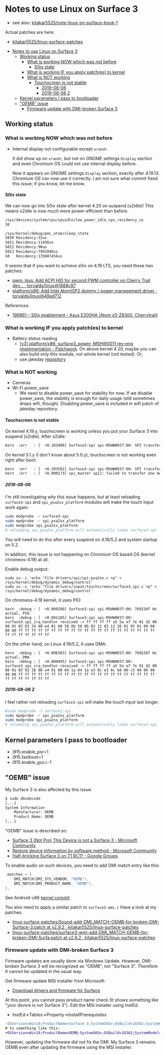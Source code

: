 # Notes to use Linux on Surface 3

- see also: [kitakar5525/note-linux-on-surface-book-1](https://github.com/kitakar5525/note-linux-on-surface-book-1#kernel-parameters-i-pass-to-bootloader)

Actual patches are here:
- [kitakar5525/linux-surface-patches](https://github.com/kitakar5525/linux-surface-patches)

<!-- TOC -->

- [Notes to use Linux on Surface 3](#notes-to-use-linux-on-surface-3)
    - [Working status](#working-status)
        - [What is working NOW which was not before](#what-is-working-now-which-was-not-before)
            - [S0ix state](#s0ix-state)
        - [What is working IF you apply patch(es) to kernel](#what-is-working-if-you-apply-patches-to-kernel)
        - [What is NOT working](#what-is-not-working)
            - [Touchscreen is not stable](#touchscreen-is-not-stable)
                - [2019-08-06](#2019-08-06)
                - [2019-08-06 2](#2019-08-06-2)
    - [Kernel parameters I pass to bootloader](#kernel-parameters-i-pass-to-bootloader)
    - ["OEMB" issue](#oemb-issue)
        - [Firmware update with DMI-broken Surface 3](#firmware-update-with-dmi-broken-surface-3)

<!-- /TOC -->

## Working status

### What is working NOW which was not before

- Internal display not configurable except `xrandr`.

  It did show up on `xrandr`, but not on GNOME settings `Display` section and even Chromium OS could not use internal display before.

  Now it appears on GNOME settings `Display` section, exactly after 4.19.13. Chromium OS can now use it correctly. I am not sure what commit fixed this issue; if you know, let me know.

#### S0ix state

We can now go into S0ix state after kernel 4.20 on suspend (s2idle)!
This means s2idle is now much more power-efficient than before.
```bash
/sys/devices/system/cpu/cpuidle/low_power_idle_cpu_residency_us
30

/sys/kernel/debug/pmc_atom/sleep_state
S0IR Residency:32us
S0I1 Residency:11456us
S0I2 Residency:96us
S0I3 Residency:7991840us
S0   Residency:135887456us
```

It seems that if you want to achieve s0ix on 4.19 LTS, you need these two patches:
- [pwm: lpss: Add ACPI HID for second PWM controller on Cherry Trail dev… · torvalds/linux@1688c87](https://github.com/torvalds/linux/commit/1688c8717118f37191d824862a006c8373d261de)
- [platform/x86: Add Intel AtomISP2 dummy / power-management driver · torvalds/linux@49ad712](https://github.com/torvalds/linux/commit/49ad712afa88c502831d37f7089d98eac441fb80)

References:
- [196861 – S0ix enablement - Asus E200HA (Atom x5-Z8300, Cherrytrail)](https://bugzilla.kernel.org/show_bug.cgi?id=196861#c8)

### What is working IF you apply patch(es) to kernel
- Battery status reading
  - [[v3] platform/x86: surface3_power: MSHW0011 rev-eng implementation - Patchwork](https://patchwork.kernel.org/patch/10584079/). On above kernel 4.20, maybe you can also build only this module, not whole kernel (not tested). Or, 
  - use jakeday [repository](https://github.com/jakeday/linux-surface)

### What is NOT working

- Cameras
- Wi-Fi power_save
  - We need to disable power_save for stability for now. If we disable power_save, the stability is enough for daily usage (still sometimes drops wifi, though). Disabling power_save is included in wifi patch of jakeday repository.

#### Touchscreen is not stable

On kernel 4.19.y, touchscreen is working unless you put your Surface 3 into suspend (s2idle).
After s2idle:
```bash
kern  :err   : [  +0.203408] Surface3-spi spi-MSHW0037:00: SPI transfer timed out
```

On kernel 5.1.y (I don't know about 5.0.y), touchscreen is not working even right after boot:
```bash
kern  :err   : [  +0.203592] Surface3-spi spi-MSHW0037:00: SPI transfer timed out
kern  :err   : [  +0.000173] spi_master spi1: failed to transfer one message from queue
```

##### 2019-08-06
I'm still investigating why this issue happens, but at least reloading `surface3-spi` and `spi_pxa2xx_platform` modules will make the touch input work again:
```bash
sudo modprobe -r surface3-spi
sudo mpdprobe -r spi_pxa2xx_platform
sudo modprobe spi_pxa2xx_platform
# reloading spi_pxa2xx_platform will automatically loads surface3-spi
```

You will need to do this after every suspend on 4.19/5.2 and system startup on 5.2.

In addition, this issue is not happening on Chromium OS based OS (kernel chromeos-4.19) at all.

Enable debug output:
```
sudo su -c 'echo "file drivers/spi/spi-pxa2xx.c +p" > /sys/kernel/debug/dynamic_debug/control'
sudo su -c 'echo "file drivers/input/touchscreen/surface3_spi.c +p" > /sys/kernel/debug/dynamic_debug/control'
```

On chromeos-4.19 kernel, it uses PIO:
```
kern  :debug : [  +0.009260] Surface3-spi spi-MSHW0037:00: 7692307 Hz actual, PIO
kern  :debug : [  +0.001105] Surface3-spi spi-MSHW0037:00: surface3_spi_irq_handler received -> ff ff ff ff a5 5a e7 7e 01 d2 00 80 01 03 03 24 00 e4 01 00 58 0b 58 0b 83 12 83 12 26 01 95 01 00 00 00 00 ff ff ff ff ff ff ff ff ff ff ff ff ff ff ff ff ff ff ff ff ff ff ff ff ff ff ff ff
```

On the other hand, on Linux 4.19/5.2, it uses DMA:
```
kern  :debug : [  +0.006383] Surface3-spi spi-MSHW0037:00: 7692307 Hz actual, DMA
kern  :debug : [  +0.000495] Surface3-spi spi-MSHW0037:00: surface3_spi_irq_handler received -> ff ff ff ff a5 5a e7 7e 01 d2 00 80 01 03 03 18 00 e4 01 00 04 1a 04 1a e3 0c e3 0c b0 00 c5 00 00 00 00 00 ff ff ff ff ff ff ff ff ff ff ff ff ff ff ff ff ff ff ff ff ff ff ff ff ff ff ff ff
```

##### 2019-08-06 2
I feel rather not reloading `surface3-spi` will make the touch input last longer.
```bash
#sudo modprobe -r surface3-spi
sudo mpdprobe -r spi_pxa2xx_platform
sudo modprobe spi_pxa2xx_platform
# reloading spi_pxa2xx_platform will automatically loads surface3-spi
```

## Kernel parameters I pass to bootloader
  - i915.enable_psr=1
  - i915.fastboot=1
  - i915.enable_guc=-1

## "OEMB" issue

My Surface 3 is also affected by this issue.
```bash
$ sudo dmidecode
[...]
System Information
	Manufacturer: OEMB
	Product Name: OEMB
[...]
```

"OEMB" issue is described on:
- [Surface 3 (Not Pro) This Device is not a Surface 3 - Microsoft Community](https://answers.microsoft.com/en-us/surface/forum/all/surface-3-not-pro-this-device-is-not-a-surface-3/033edd29-feeb-42c8-8f98-6d4eb08411c7)
- [Restore device information by software method - Microsoft Community](https://answers.microsoft.com/en-us/surface/forum/all/restore-device-information-by-software-method/ebf48589-71ca-4e6c-bd15-a84501de52b9)
- [Half-bricking Surface 3 on 7.1 RC1? - Google Groups](https://groups.google.com/forum/#!topic/android-x86/z6GDuvV2oWk)

To enable audio on such devices, you need to add DMI match entry like this:
```c
.matches = {
    DMI_MATCH(DMI_SYS_VENDOR, "OEMB"),
    DMI_MATCH(DMI_PRODUCT_NAME, "OEMB"),
},
```

See Android-x86 [kernel commit](https://ja.osdn.net/projects/android-x86/scm/git/kernel/commits/fbd728231014aa2567621564436a3065a702f60a)

You also need to apply a similar patch to `surface3-wmi.c`
Have a look at my patches.
- [linux-surface-patches/Sound-add-DMI_MATCH-OEMB-for-broken-DMI-Surface-3.patch at v2.9.2 · kitakar5525/linux-surface-patches](https://github.com/kitakar5525/linux-surface-patches/blob/v2.9.2/patch-5.2/5525-Surface_3-DMI-OEMB/Sound-add-DMI_MATCH-OEMB-for-broken-DMI-Surface-3.patch)
- [linux-surface-patches/surface3-wmi-add-DMI_MATCH-OEMB-for-broken-DMI-Surfa.patch at v2.9.2 · kitakar5525/linux-surface-patches](https://github.com/kitakar5525/linux-surface-patches/blob/v2.9.2/patch-5.2/5525-Surface_3-DMI-OEMB/surface3-wmi-add-DMI_MATCH-OEMB-for-broken-DMI-Surfa.patch)

### Firmware update with DMI-broken Surface 3

Firmware updates are usually done via Windows Update. However, DMI-broken Surface 3 will be recognized as "OEMB", not "Surface 3". Therefore It cannot be updated in the usual way.

Get firmware update MSI installer from Microsoft:
- [Download drivers and firmware for Surface](https://support.microsoft.com/en-us/help/4023482/surface-download-drivers-and-firmware-for-surface)

At this point, you cannot pass product name check (It shows something like "your device is not Surface 3"). Edit the MSI installer using InstEd.

- InstEd->Tables->Property->InstallPrerequisites

```diff
-OSVersion=Win10;ProductName=Surface 3;SystemSKU=;OSBuild=18362;SystemModels=;SystemSKUs=Surface_3_ROW;PreventBitLockerNoSecureBoot=0
# to something like this:
+OSVersion=Win10;ProductName=OEMB;SystemSKU=;OSBuild=18362;SystemModels=;SystemSKUs=;PreventBitLockerNoSecureBoot=0
```

However, updating the firmware did not fix the DMI. My Surface 3 remains OEMB even after updating the firmware using the MSI installer.
